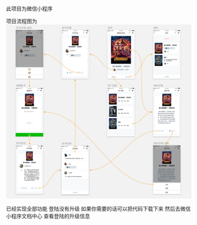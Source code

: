 此项目为微信小程序  


项目流程图为
![](./processImg/1.png)

已经实现全部功能  登陆没有升级  如果你需要的话可以把代码下载下来 然后去微信小程序文档中心 查看登陆的升级信息 
